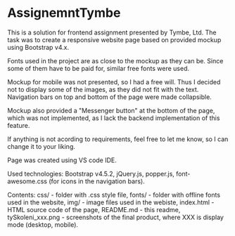 # AssignemntTymbe

This is a solution for frontend assignment presented by Tymbe, Ltd.
The task was to create a responsive website page based on provided mockup
using Bootstrap v4.x.

Fonts used in the project are as close to the mockup as they can be. Since some of them have to be paid for,
similar free fonts were used.

Mockup for mobile was not presented, so I had a free will. Thus I decided not to display some of the images,
as they did not fit with the text. Navigation bars on top and bottom of the page were made collapsible.

Mockup also provided a "Messenger button" at the bottom of the page, which was not implemented, as I lack the
backend implementation of this feature.

If anything is not acording to requirements, feel free to let me know, so I can change it to your liking.

Page was created using VS code IDE.

Used technologies:  Bootstrap v4.5.2,
                    jQuery.js,
                    popper.js,
                    font-awesome.css (for icons in the navigation bars).

Contents:   css/                - folder with .css style file,
            fonts/              - folder with offline fonts used in the website,
            img/                - image files used in the webiste,
            index.html          - HTML source code of the page,
            README.md           - this readme,
            tySkoleni_xxx.png   - screenshots of the final product, where XXX is display mode (desktop, mobile).
